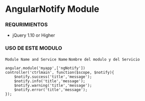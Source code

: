 AngularNotify Module
=====================

### REQURIMIENTOS ###
* jQuery 1.10 or Higher

### USO DE ESTE MODULO ###
`Module Name and Service Name`
`Nombre del modulo y del Servicio`

```
angular.module('myapp',['ngNotify'])
controller('ctrlmain', function($scope, $notify){
	$notify.success('title','message');
	$notify.info('title','message');
	$notify.warning('title','message');
	$notify.error('title','message');
});
```